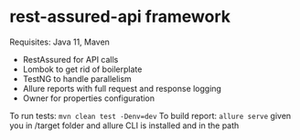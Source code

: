 # rest-assured-api framework

Requisites: Java 11, Maven

- RestAssured for API calls
- Lombok to get rid of boilerplate
- TestNG to handle parallelism
- Allure reports with full request and response logging
- Owner for properties configuration

To run tests: `mvn clean test -Denv=dev`
To build report: `allure serve` given you in /target folder and allure CLI is installed and in the path
